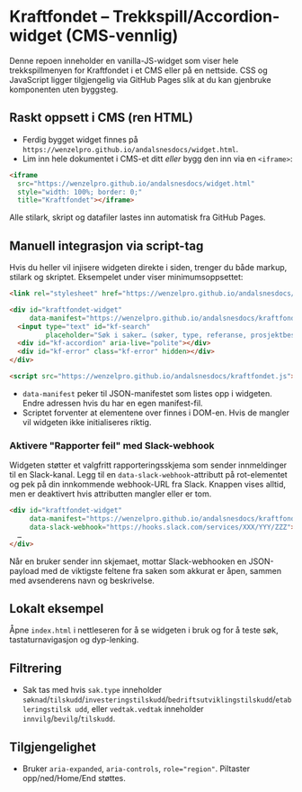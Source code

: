 # Kraftfondet – Trekkspill/Accordion-widget (CMS-vennlig)

Denne repoen inneholder en vanilla-JS-widget som viser hele trekkspillmenyen for Kraftfondet i et CMS eller på en nettside. CSS
og JavaScript ligger tilgjengelig via GitHub Pages slik at du kan gjenbruke komponenten uten byggsteg.

## Raskt oppsett i CMS (ren HTML)
- Ferdig bygget widget finnes på `https://wenzelpro.github.io/andalsnesdocs/widget.html`.
- Lim inn hele dokumentet i CMS-et ditt *eller* bygg den inn via en `<iframe>`:

```html
<iframe
  src="https://wenzelpro.github.io/andalsnesdocs/widget.html"
  style="width: 100%; border: 0;"
  title="Kraftfondet"></iframe>
```

Alle stilark, skript og datafiler lastes inn automatisk fra GitHub Pages.

## Manuell integrasjon via script-tag
Hvis du heller vil injisere widgeten direkte i siden, trenger du både markup, stilark og skriptet. Eksempelet under viser minimumsoppsettet:
```html
<link rel="stylesheet" href="https://wenzelpro.github.io/andalsnesdocs/kraftfondet.css" />

<div id="kraftfondet-widget"
     data-manifest="https://wenzelpro.github.io/andalsnesdocs/kraftfondet/manifest.json">
  <input type="text" id="kf-search"
         placeholder="Søk i saker… (søker, type, referanse, prosjektbeskrivelse, vedtak, budsjett, stemmegivning)" />
  <div id="kf-accordion" aria-live="polite"></div>
  <div id="kf-error" class="kf-error" hidden></div>
</div>

<script src="https://wenzelpro.github.io/andalsnesdocs/kraftfondet.js"></script>
```

- `data-manifest` peker til JSON-manifestet som listes opp i widgeten. Endre adressen hvis du har en egen manifest-fil.
- Scriptet forventer at elementene over finnes i DOM-en. Hvis de mangler vil widgeten ikke initialiseres riktig.

### Aktivere "Rapporter feil" med Slack-webhook

Widgeten støtter et valgfritt rapporteringsskjema som sender innmeldinger til en Slack-kanal. Legg til en
`data-slack-webhook`-attributt på rot-elementet og pek på din innkommende webhook-URL fra Slack. Knappen vises alltid,
men er deaktivert hvis attributten mangler eller er tom.

```html
<div id="kraftfondet-widget"
     data-manifest="https://wenzelpro.github.io/andalsnesdocs/kraftfondet/manifest.json"
     data-slack-webhook="https://hooks.slack.com/services/XXX/YYY/ZZZ">
  …
</div>
```

Når en bruker sender inn skjemaet, mottar Slack-webhooken en JSON-payload med de viktigste feltene fra saken som
akkurat er åpen, sammen med avsenderens navn og beskrivelse.

## Lokalt eksempel
Åpne `index.html` i nettleseren for å se widgeten i bruk og for å teste søk, tastaturnavigasjon og dyp-lenking.

## Filtrering
- Sak tas med hvis `sak.type` inneholder `søknad`/`tilskudd`/`investeringstilskudd`/`bedriftsutviklingstilskudd`/`etableringstilsk
udd`,
  eller `vedtak.vedtak` inneholder `innvilg`/`bevilg`/`tilskudd`.

## Tilgjengelighet
- Bruker `aria-expanded`, `aria-controls`, `role="region"`. Piltaster opp/ned/Home/End støttes.
